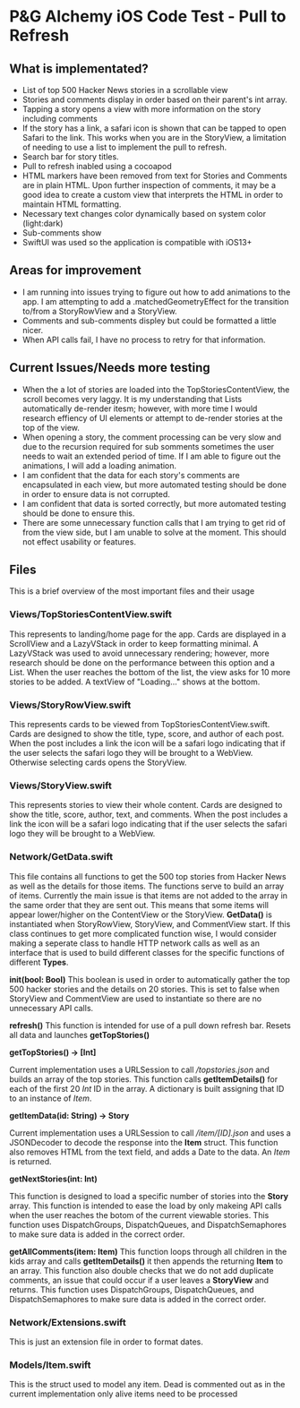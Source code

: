 # P&G Alchemy iOS Code Test - Pull to Refresh

## What is implementated?

 - List of top 500 Hacker News stories in a scrollable view
 - Stories and comments display in order based on their parent's int array.
 - Tapping a story opens a view with more information on the story including comments
 - If the story has a link, a safari icon is shown that can be tapped to open Safari to the link. This works when you are in the StoryView, a limitation of needing to use a list to implement the pull to refresh.
 - Search bar for story titles.
 - Pull to refresh inabled using a cocoapod
 - HTML markers have been removed from text for Stories and Comments are in plain HTML. Upon further inspection of comments, it may be a good idea to create a custom view that interprets the HTML in order to maintain HTML formatting.
 - Necessary text changes color dynamically based on system color (light:dark)
 - Sub-comments show
 - SwiftUI was used so the application is compatible with iOS13+

## Areas for improvement

 - I am running into issues trying to figure out how to add animations to the app. I am attempting to add a .matchedGeometryEffect for the transition to/from a StoryRowView and a StoryView.
 - Comments and sub-comments displey but could be formatted a little nicer.
 - When API calls fail, I have no process to retry for that information.

## Current Issues/Needs more testing

- When the a lot of stories are loaded into the TopStoriesContentView, the scroll becomes very laggy. It is my understanding that Lists automatically de-render itesm; however, with more time I would research effiency of UI elements or attempt to de-render stories at the top of the view.
- When opening a story, the comment processing can be very slow and due to the recursion required for sub somments sometimes the user needs to wait an extended period of time. If I am able to figure out the animations, I will add a loading animation.
- I am confident that the data for each story's comments are encapsulated in each view, but more automated testing should be done in order to ensure data is not corrupted.
- I am confident that data is sorted correctly, but more automated testing should be done to ensure this.
- There are some unnecessary function calls that I am trying to get rid of from the view side, but I am unable to solve at the moment. This should not effect usability or features.

## Files

This is a brief overview of the most important files and their usage

### Views/TopStoriesContentView.swift

This represents to landing/home page for the app. Cards are displayed in a ScrollView and a LazyVStack in order to keep formatting minimal. A LazyVStack was used to avoid unnecessary rendering; however, more research should be done on the performance between this option and a List. When the user reaches the bottom of the list, the view asks for 10 more stories to be added. A textView of "Loading..." shows at the bottom.

### Views/StoryRowView.swift

This represents cards to be viewed from TopStoriesContentView.swift. Cards are designed to show the title, type, score, and author of each post. When the post includes a link the icon will be a safari logo indicating that if the user selects the safari logo they will be brought to a WebView. Otherwise selecting cards opens the StoryView.

### Views/StoryView.swift

This represents stories to view their whole content. Cards are designed to show the title, score, author, text, and comments. When the post includes a link the icon will be a safari logo indicating that if the user selects the safari logo they will be brought to a WebView.

### Network/GetData.swift

This file contains all functions to get the 500 top stories from Hacker News as well as the details for those items. The functions serve to build an array of items. Currently the main issue is that items are not added to the array in the same order that they are sent out. This means that some items will appear lower/higher on the ContentView or the StoryView. **GetData()** is instantiated when StoryRowView, StoryView, and CommentView start.  If this class continues to get more complicated function wise, I would consider making a seperate class to handle HTTP network calls as well as an interface that is used to build different classes for the specific functions of different **Types**.

**init(bool: Bool)**
This boolean is used in order to automatically gather the top 500 hacker stories and the details on 20 stories. This is set to false when StoryView and CommentView are used to instantiate so there are no unnecessary API calls.

**refresh()**
This function is intended for use of a pull down refresh bar. Resets all data and launches **getTopStories()**

**getTopStories() -> [Int]**

Current implementation uses a URLSession to call */topstories.json* and builds an array of the top stories. This function calls **getItemDetails()** for each of the first 20 *Int* ID in the array. A dictionary is built assigning that ID to an instance of *Item*.

**getItemData(id: String) -> Story**

Current implementation uses a URLSession to call */item/[ID].json* and uses a JSONDecoder to decode the response into the **Item** struct. This function also removes HTML from the text field, and adds a Date to the data. An *Item* is returned. 

**getNextStories(int: Int)**

This function is designed to load a specific number of stories into the **Story** array. This function is intended to ease the load by only makeing API calls when the user reaches the botom of the current viewable stories. This function uses DispatchGroups, DispatchQueues, and DispatchSemaphores to make sure data is added in the correct order.

**getAllComments(item: Item)**
This function loops through all children in the kids array and calls **getItemDetails()** it then appends the returning **Item** to  an array. This function also double checks that we do not add duplicate comments, an issue that could occur if a user leaves a **StoryView** and returns. This function uses DispatchGroups, DispatchQueues, and DispatchSemaphores to make sure data is added in the correct order.

### Network/Extensions.swift

This is just an extension file in order to format dates.

### Models/Item.swift

This is the struct used to model any item. Dead is  commented out as in the current implementation only alive items need to be processed
